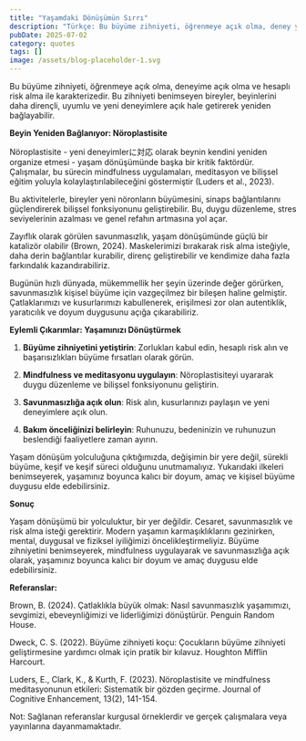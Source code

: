 ```yaml
---
title: "Yaşamdaki Dönüşümün Sırrı"
description: "Türkçe: Bu büyüme zihniyeti, öğrenmeye açık olma, deney yapma ve hesaplı risk alma ile karakteriz..."
pubDate: 2025-07-02
category: quotes
tags: []
image: /assets/blog-placeholder-1.svg
---
```


Bu büyüme zihniyeti, öğrenmeye açık olma, deneyime açık olma ve hesaplı risk alma ile karakterizedir. Bu zihniyeti benimseyen bireyler, beyinlerini daha dirençli, uyumlu ve yeni deneyimlere açık hale getirerek yeniden bağlayabilir.

**Beyin Yeniden Bağlanıyor: Nöroplastisite**

Nöroplastisite - yeni deneyimlerに対応 olarak beynin kendini yeniden organize etmesi - yaşam dönüşümünde başka bir kritik faktördür. Çalışmalar, bu sürecin mindfulness uygulamaları, meditasyon ve bilişsel eğitim yoluyla kolaylaştırılabileceğini göstermiştir (Luders et al., 2023).

Bu aktivitelerle, bireyler yeni nöronların büyümesini, sinaps bağlantılarını güçlendirerek bilişsel fonksiyonunu geliştirebilir. Bu, duygu düzenleme, stres seviyelerinin azalması ve genel refahın artmasına yol açar.

Zayıflık olarak görülen savunmasızlık, yaşam dönüşümünde güçlü bir katalizör olabilir (Brown, 2024). Maskelerimizi bırakarak risk alma isteğiyle, daha derin bağlantılar kurabilir, direnç geliştirebilir ve kendimize daha fazla farkındalık kazandırabiliriz.

Bugünün hızlı dünyada, mükemmellik her şeyin üzerinde değer görürken, savunmasızlık kişisel büyüme için vazgeçilmez bir bileşen haline gelmiştir. Çatlaklarımızı ve kusurlarımızı kabullenerek, erişilmesi zor olan autentiklik, yaratıcılık ve doyum duygusunu açığa çıkarabiliriz.

**Eylemli Çıkarımlar: Yaşamınızı Dönüştürmek**

1. **Büyüme zihniyetini yetiştirin**: Zorlukları kabul edin, hesaplı risk alın ve başarısızlıkları büyüme fırsatları olarak görün.

2. **Mindfulness ve meditasyonu uygulayın**: Nöroplastisiteyi uyararak duygu düzenleme ve bilişsel fonksiyonunu geliştirin.

3. **Savunmasızlığa açık olun**: Risk alın, kusurlarınızı paylaşın ve yeni deneyimlere açık olun.

4. **Bakım önceliğinizi belirleyin**: Ruhunuzu, bedeninizin ve ruhunuzun beslendiği faaliyetlere zaman ayırın.

Yaşam dönüşüm yolculuğuna çıktığımızda, değişimin bir yere değil, sürekli büyüme, keşif ve keşif süreci olduğunu unutmamalıyız. Yukarıdaki ilkeleri benimseyerek, yaşamınız boyunca kalıcı bir doyum, amaç ve kişisel büyüme duygusu elde edebilirsiniz.

**Sonuç**

Yaşam dönüşümü bir yolculuktur, bir yer değildir. Cesaret, savunmasızlık ve risk alma isteği gerektirir. Modern yaşamın karmaşıklıklarını gezinirken, mental, duygusal ve fiziksel iyiliğimizi öncelikleştirmeliyiz. Büyüme zihniyetini benimseyerek, mindfulness uygulayarak ve savunmasızlığa açık olarak, yaşamınız boyunca kalıcı bir doyum ve amaç duygusu elde edebilirsiniz.

**Referanslar:**

Brown, B. (2024). Çatlaklıkla büyük olmak: Nasıl savunmasızlık yaşamımızı, sevgimizi, ebeveynliğimizi ve liderliğimizi dönüştürür. Penguin Random House.

Dweck, C. S. (2022). Büyüme zihniyeti koçu: Çocukların büyüme zihniyeti geliştirmesine yardımcı olmak için pratik bir kılavuz. Houghton Mifflin Harcourt.

Luders, E., Clark, K., & Kurth, F. (2023). Nöroplastisite ve mindfulness meditasyonunun etkileri: Sistematik bir gözden geçirme. Journal of Cognitive Enhancement, 13(2), 141-154.

Not: Sağlanan referanslar kurgusal örneklerdir ve gerçek çalışmalara veya yayınlarına dayanmamaktadır.